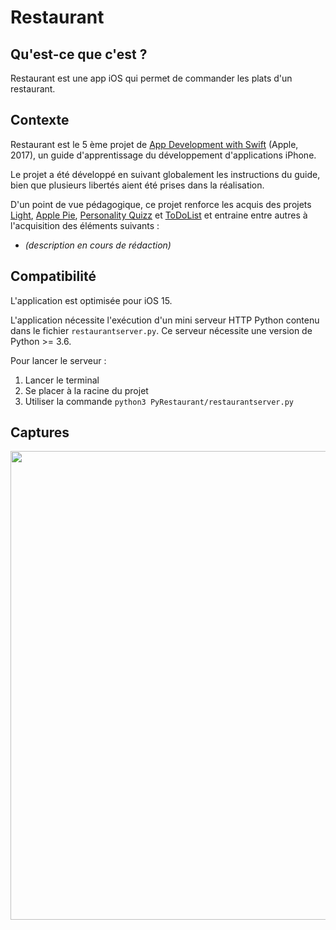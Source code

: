 # Restaurant

## Qu'est-ce que c'est ?

Restaurant est une app iOS qui permet de commander les plats d'un restaurant. 

## Contexte 

Restaurant est le 5 ème projet de [App Development with Swift](https://books.apple.com/us/book/app-development-with-swift/id1465002990) (Apple, 2017), un guide d'apprentissage du développement d'applications iPhone.

Le projet a été développé en suivant globalement les instructions du guide, bien que plusieurs libertés aient été prises dans la réalisation. 

D'un point de vue pédagogique, ce projet renforce les acquis des projets [Light](https://github.com/Ludophilia/Light), [Apple Pie](https://github.com/Ludophilia/Apple-Pie), [Personality Quizz](https://github.com/Ludophilia/PersonalityQuizz) et [ToDoList](https://github.com/Ludophilia/ToDoList) et entraine entre autres à l'acquisition des éléments suivants :

- *(description en cours de rédaction)*

## Compatibilité 

L'application est optimisée pour iOS 15.

L'application nécessite l'exécution d'un mini serveur HTTP Python contenu dans le fichier `restaurantserver.py`. Ce serveur nécessite une version de Python >= 3.6.

 Pour lancer le serveur :
 1. Lancer le terminal
 2. Se placer à la racine du projet
 3. Utiliser la commande `python3 PyRestaurant/restaurantserver.py`

## Captures

<img src="walkthough_iphone13.gif" style="height:750px">

